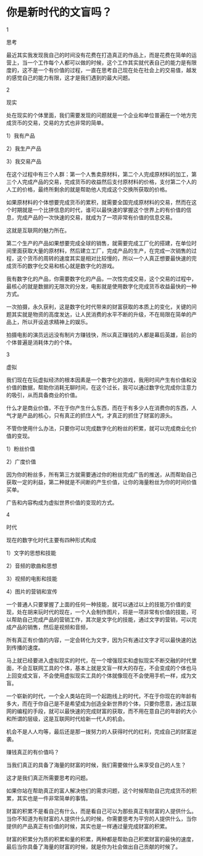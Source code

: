 # 你是新时代的文盲吗？



1

思考

最近其实我发现我自己的时间没有花费在打造真正的作品上，而是花费在简单的运营上，当一个工作每个人都可以做的时候，这个工作其实就代表自己的能力是有限度的，这不是一个有价值的过程，一直在思考自己现在处在社会上的交易值，越发的感觉自己的能力有限，这才是我们遇到的最大问题。

2

现实

处在现实的个体里面，我们需要发现的问题就是一个企业和单位普遍在一个地方完成货币的交易，交易的方式也非常的简单。

1）我有产品

2）我生产产品

3）我交易产品

在这个过程中有三个人群：第一个人售卖原材料，第二个人完成原材料的加工，第三个人完成产品的交易，完成货币的收益然后支付原材料的价格，支付第二个人的人工的价格，最终所剩余的就是帮助他人完成这个交换所获取的价格。

如果原材料的个体想要完成货币的累积，就需要全国完成原材料的交易，然而在这个时期就是一个比拼信息的时代，谁可以最快速的掌握这个世界上的有价值的信息，完成产品的一次快速的交易，就成为了一项非常有价值的信息交易。

这就是互联网的魅力所在。

第二个生产的产品如果想要完成全球的销售，就需要完成工厂化的搭建，在单位时间里面获取大量的原材料，然后建立工厂，完成产品的生产，在完成一次销售的过程，这个货币的周转的速度其实是相对比较慢的，所以一个人真正想要最快速的完成货币的数字化交易和核心就是数字化的游戏。

我有数字化的产品，你需要数字化的产品，一次性完成交易，这个交易的过程中，最核心的就是数据的无限次的分发，电影就是使用数字化完成货币收益最快的一种方式。

一次拍摄，永久获利，这是数字化时代带来的财富获取的本质上的变化，关键的问题其实就是物资的高度发达，让人民消费的水平不断的升级，不在局限在简单的产品上，所以开设追求精神上的娱乐。

拍摄电影的演员远远没有制片方赚钱快，所以真正赚钱的人都是幕后英雄，前台的个体普遍是消耗体力的个体。

3

虚拟

我们现在在玩虚拟经济的根本因素是一个数字化的游戏，我用时间产生有价值和没价值的数据，帮助你消耗无聊时间，在这个过长，我可以通过数字化完成你注意力的吸引，从而具备商业的价值。

什么才是商业价值，不在于你产生什么东西，而在于有多少人在消费你的东西，人气才是产品的核心，只有真正的抓住人气，才真正的抓住了财富的源头。

不管你使用什么办法，只要你可以完成数字化的粉丝的积累，就可以完成商业化价值的变现。

1）粉丝价值

2）广度价值

因为你的粉丝多，所有第三方就需要通过你的粉丝完成广告的推送，从而帮助自己获取一定的利益，第二种就是不间断的产生价值，让你的海量粉丝为你的时间价值买单。

广告和内容构成为虚拟世界价值的变现的方式。

4

时代

现在的数字化时代主要有四种形式构成

1）文字的思想和技能

2）音频的歌曲和思想

3）视频的电影和技能

4）图片的营销和宣传

一个普通人只要掌握了上面的任何一种技能，就可以通过以上的技能万价值的变现，处在胡来玩时代的现在，一个人会制作图片，将是一项非常有价值的技能，可以帮助自己完成产品的营销工作，其次是文字化的技能，通过文字的营销，可以完成产品的销售，然后是视频和音频，

所有真正有价值的内容，一定会转化为文字，因为只有通过文字才可以最快速的达到传播的速度。

马上就已经要进入虚拟现实的时代，在一个增强现实和虚拟现实不断交融的时代里面，不会互联网工具的个体，基本上就是文盲一样大的存在，不会变成的个体也马上回变成文盲，不会使用虚拟现实工具的个体就像现在不会使用手机一样，成为文盲。

一个崭新的时代，一个全人类站在同一个起跑线上的时代，不在于你现在的年龄有多大，而在于你自己是不是希望成为创造全新世界的个体，只要你愿意，通过互联网的编程的手段，就可以最快速的完成财富的获取，而不用在意自己的年龄的大小和所谓的层级，这是互联网时代给新一代人的机会。

机会不是人人均等，最后还是那一拨努力的人获得时代的红利，完成自己的财富逆袭。

赚钱真正的有价值吗？

当我们真正的具备了海量的财富的时候，我们需要做什么来享受自己的人生？

这才是我们真正所需要思考的问题。

如果你站在帮助真正的富人解决他们的需求问题，这个时候帮助自己完成货币的积累，其实也是一件非常简单的事情。

财富的积累不是看自己有什么，而是看自己可以为那些真正有财富的人提供什么。当你不知道为有财富的人提供什么的时候，你需要思考为平穷的人提供什么，当你提供的产品真正有价值的时候，其实也是一样通过量完成财富的积累。

财富的积累分为质的积累和量的积累，两种都是帮助自己积累财富的最快的速度，最后当你具备了海量的财富的时候，就是你为社会做出自己贡献的时候了。
